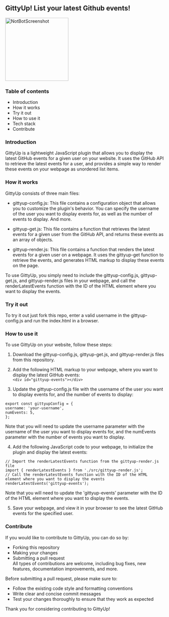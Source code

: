 ## GittyUp! List your latest Github events!
  
<img width="200" alt="NotBotScreenshot" src="https://user-images.githubusercontent.com/70780322/219974374-3f80ba88-bc2c-458d-8f89-bfe6e270aeaa.png">

  
### Table of contents  
+ Introduction  
+ How it works  
+ Try it out  
+ How to use it  
+ Tech stack  
+ Contribute   
  
### Introduction  
  GittyUp is a lightweight JavaScript plugin that allows you to display the latest GitHub events for a given user on your website. 
  It uses the GitHub API to retrieve the latest events for a user, and provides a simple way to render these events on your webpage as unordered list items.  
    
### How it works  
  
GittyUp consists of three main files:

+ gittyup-config.js: This file contains a configuration object that allows you to customize the plugin's behavior. You can specify the username 
of the user you want to display events for, as well as the number of events to display. And more.

+ gittyup-get.js: This file contains a function that retrieves the latest events for a given user from the GitHub API, and returns these events 
as an array of objects.

+ gittyup-render.js: This file contains a function that renders the latest events for a given user on a webpage. It uses the gittyup-get function 
to retrieve the events, and generates HTML markup to display these events on the page.

To use GittyUp, you simply need to include the gittyup-config.js, gittyup-get.js, and gittyup-render.js files in your webpage, and call the 
renderLatestEvents function with the ID of the HTML element where you want to display the events.  
  
### Try it out  
  
  To try it out just fork this repo, enter a valid username in the gittyup-config.js and run the index.html in a browser.  
  
### How to use it  
  
To use GittyUp on your website, follow these steps:

1. Download the gittyup-config.js, gittyup-get.js, and gittyup-render.js files from this repository.  
  
2. Add the following HTML markup to your webpage, where you want to display the latest GitHub events:  
```<div id="gittyup-events"></div>```  
  
3. Update the gittyup-config.js file with the username of the user you want to display events for, and the number of events to display:  

```
export const gittyupConfig = {
username: 'your-username',
numEvents: 5,
};
```  
  
Note that you will need to update the username parameter with the username of the user you want to display events for, and the numEvents parameter with the number of events you want to display.  
  
4. Add the following JavaScript code to your webpage, to initialize the plugin and display the latest events:

```
// Import the renderLatestEvents function from the gittyup-render.js file
import { renderLatestEvents } from './src/gittyup-render.js';
// Call the renderLatestEvents function with the ID of the HTML element where you want to display the events
renderLatestEvents('gittyup-events');
```    
  
Note that you will need to update the 'gittyup-events' parameter with the ID of the HTML element where you want to display the events.  
    
5. Save your webpage, and view it in your browser to see the latest GitHub events for the specified user.  
  
### Contribute   
  
If you would like to contribute to GittyUp, you can do so by:  
  
+ Forking this repository
+ Making your changes
+ Submitting a pull request  
All types of contributions are welcome, including bug fixes, new features, documentation improvements, and more.  
  
Before submitting a pull request, please make sure to:  
  
+ Follow the existing code style and formatting conventions
+ Write clear and concise commit messages
+ Test your changes thoroughly to ensure that they work as expected  
   
Thank you for considering contributing to GittyUp!
  

